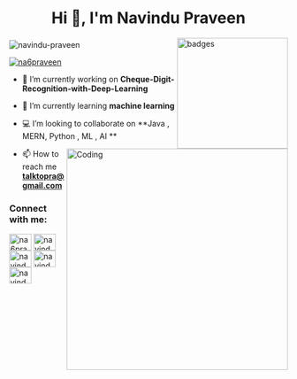 <!-- ![MasterHead] -->
<h1 align="center">Hi 👋, I'm Navindu Praveen</h1>
<img align="right" alt="badges" width="200" src="https://developers.google.com/static/profile/badges/events/io/2024/registered/badge.svg" > </img>


<h3 align="center"> </h3>
<img align="right" alt="Coding" width="400" src="https://miro.medium.com/max/1360/1*zVnWJtyGOX_kUIDm6ccCfQ.gif"></img>
<p align="left"> <img src="https://komarev.com/ghpvc/?username=navindu-praveen&label=Profile%20views&color=0e75b6&style=flat" alt="navindu-praveen" /> </p>



<p align="left"> <a href="https://twitter.com/na6praveen" target="blank"><img src="https://img.shields.io/twitter/follow/na6praveen?logo=twitter&style=for-the-badge" alt="na6praveen" /></a> </p>

- 🔭 I’m currently working on **Cheque-Digit-Recognition-with-Deep-Learning**

- 🌱 I’m currently learning **machine learning**

- 💻 I’m looking to collaborate on **Java , MERN, Python , ML , AI **

- 📫 How to reach me **talktopra@gmail.com**



<h3 align="left">Connect with me:</h3>

<p align="left">
<a href="https://twitter.com/na6praveen" target="blank"><img align="center" src="https://raw.githubusercontent.com/rahuldkjain/github-profile-readme-generator/master/src/images/icons/Social/twitter.svg" alt="na6praveen" height="30" width="40" /></a>
<a href="https://linkedin.com/in/navindupraveen" target="blank"><img align="center" src="https://raw.githubusercontent.com/rahuldkjain/github-profile-readme-generator/master/src/images/icons/Social/linked-in-alt.svg" alt="navindupraveen" height="30" width="40" /></a>
<a href="https://fb.com/navindupraveen" target="blank"><img align="center" src="https://raw.githubusercontent.com/rahuldkjain/github-profile-readme-generator/master/src/images/icons/Social/facebook.svg" alt="navindupraveen" height="30" width="40" /></a>
<a href="https://instagram.com/navindu_praveen" target="blank"><img align="center" src="https://raw.githubusercontent.com/rahuldkjain/github-profile-readme-generator/master/src/images/icons/Social/instagram.svg" alt="navindu_praveen" height="30" width="40" /></a>
<a href="https://www.youtube.com/c/navindupraveen" target="blank"><img align="center" src="https://raw.githubusercontent.com/rahuldkjain/github-profile-readme-generator/master/src/images/icons/Social/youtube.svg" alt="navindupraveen" height="30" width="40" /></a>
</p>
